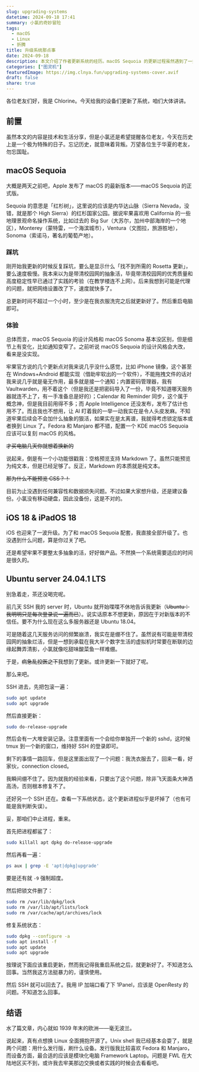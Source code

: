 ```yaml
---
slug: upgrading-systems
datetime: 2024-09-18 17:41
summary: 小氯的奇妙冒险
tags:
  - macOS
  - Linux
  - 折腾
title: 升级系统那点事
date: 2024-09-18
description: 本文介绍了作者更新系统的经历。macOS Sequoia 的更新过程虽然遇到了一些问题，但新功能如 Markdown 预览对其有帮助。接着，作者提到了 iOS 18 和 iPadOS 18 的顺利升级，期待苹果能够专注于产品体验的优化。随后，作者讲述了 Ubuntu Server 24.04.1 LTS 的更新经历，解决了 SSH 连接中断的问题。最后，作者表达了对全面拥抱开源的兴趣，尤其是 Fedora 和 Manjaro 发行版，以及 Framework Laptop 的潜在购买计划。
categories: ["图灵机"]
featuredImage: https://img.clnya.fun/upgrading-systems-cover.avif
draft: false
share: true
---
```

各位老友们好，我是 Chlorine。今天给我的设备们更新了系统，咱们大体讲讲。

## 前置

虽然本文的内容是技术和生活分享，但是小氯还是希望提醒各位老友，今天在历史上是一个极为特殊的日子。忘记历史，就意味着背叛。万望各位生于华夏的老友，勿忘国耻。

## macOS Sequoia

大概是两天之前吧，Apple 发布了 macOS 的最新版本——macOS Sequoia 的正式版。

Sequoia 的意思是「红杉树」，这里说的应该是内华达山脉（Sierra Nevada，没错，就是那个 High Sierra）的红杉国家公园。据说牢果喜欢用 California 的一些地理景观命名操作系统，比如过去的 Big Sur（大苏尔，加州中部海岸的一个地区），Monterey（蒙特雷，一个海滨城市），Ventura（文图拉，旅游胜地），Sonoma（索诺马，著名的葡萄产地）。

### 踩坑

刚开始我更新的时候反复踩坑，要么是显示什么「找不到所需的 Rosetta 更新」，要么速度极慢。我本来以为是带清校园网的抽象活，毕竟带清校园网的优秀质量和高度稳定性早已通过了实践的考验（在教学楼连不上网）。后来我想到可能是代理的问题，就把网络设置改了下，速度就快多了。

总更新时间不超过一个小时，至少是在我衣服洗完之后就更新好了。然后重启电脑即可。

### 体验

总体而言，macOS Sequoia 的设计风格和 macOS Sonoma 基本没区别，但是细节上有变化，比如通知变窄了。之前听说 macOS Sequoia 的设计风格会大改，看来是没实现。

牢果官方说的几个更新点对我来说几乎没什么感觉，比如 iPhone 镜像，这个甚至在 Windows+Android 都能实现（借助牢软出的一个软件），不能拖拽文件的话对我来说几乎就是毫无作用，最多就是接一个通知；内置密码管理器，我有 Vaultwarden，用不着这个（但是我还是把密码导入了一份，毕竟不知道哪天服务器就连不上了，有一手准备总是好的）；Calendar 和 Reminder 同步，这个属于概念神，但是我目前用得不多；而 Apple Intelligence 还没发布，发布了估计也用不了。而且我也不想用，让 AI 盯着我的一举一动我实在是令人头皮发麻。不知道牢果后续会不会加什么抽象的狠活，如果实在是太离谱，我就得考虑锁定版本或者换到 Linux 了。Fedora 和 Manjaro 都不错，配置一个 KDE macOS Sequoia 应该可以复刻 macOS 的风格。

~~才买电脑几天你就想着换新的~~

说起来，倒是有一个小功能很戳我：空格预览支持 Markdown 了。虽然只能预览为纯文本，但是已经足够了。反正，Markdown 的本质就是纯文本。

~~那为什么不能预览 CSS？！~~

目前为止没遇到任何兼容性和数据损失问题。不过如果大家想升级，还是建议备份。小氯没有移动硬盘，因此没备份，这是不对的。

## iOS 18 & iPadOS 18

iOS 也迎来了一波升级。为了和 macOS Sequoia 配套，我直接全部升级了。也没遇到什么问题，算是你过关了吧。

还是希望牢果不要整太多抽象的活，好好做产品。不然换一个系统需要适应的时间是很久的。

## Ubuntu server 24.04.1 LTS

别急着走，茶还没喝完呢。

前几天 SSH 我的 server 时，Ubuntu 就开始喋喋不休地告诉我更新（~~Ubuntu：我明明只是每次登录说一遍而已~~）。说实话原本不想更新，原因在于对新版本的不信任。要不为什么现在这么多服务器还是 Ubuntu 18.04。

可是随着这几天服务访问的频繁崩溃，我实在是绷不住了。虽然说有可能是带清校园网的抽象烂活，但是一想到承载在我大半个数字生活的虚拟机时常要在断联的边缘起舞弄清影，小氯就像吃甜味酸菜鱼一样难绷。

于是，~~病急乱投医之下~~我想到了更新。或许更新一下就好了呢。

那么来吧。

SSH 进去，先把包滚一遍：

```bash
sudo apt update
sudo apt upgrade
```

然后直接更新：

```bash
sudo do-release-upgrade
```

然后会有一大堆安装记录。注意里面有一个会给你单独开一个新的 sshd，这时候 tmux 到一个新的窗口，维持好 SSH 的登录即可。

剩下的事情一路回车，但是这里面出现了一个问题：我洗衣服去了，回来一看，好家伙，connection closed。

我瞬间绷不住了。因为就我的经验来看，只要出了这个问题，除非飞天面条大神洒高汤，否则根本修复不了。

还好另一个 SSH 还在。查看一下系统状态，这个更新进程似乎是坏掉了（也有可能是我判断失误）。

妥，那咱们中止进程，重来。

首先把进程都鲨了：

```bash
sudo killall apt dpkg do-release-upgrade
```

然后再看一遍：

```bash
ps aux | grep -E 'apt|dpkg|upgrade'
```

要是还有就 `-9` 强制超度。

然后把锁文件删了：

```bash
sudo rm /var/lib/dpkg/lock
sudo rm /var/lib/apt/lists/lock
sudo rm /var/cache/apt/archives/lock
```

修复系统状态：

```bash
sudo dpkg --configure -a
sudo apt install -f
sudo apt update
sudo apt upgrade
```

按理说下面应该重启更新，然而我记得我重启系统之后，就更新好了。不知道怎么回事。当然我这方法挺暴力的，谨慎使用。

然后 SSH 就可以回去了。我用 IP 加端口看了下 1Panel，应该是 OpenResty 的问题。不知道怎么回事。

## 结语

水了篇文章，内心就如 1939 年末的欧洲——毫无波兰。

说起来，真有点想换 Linux 全面拥抱开源了。Unix shell 我已经基本会耍了，就是两个问题：用什么发行版，刷什么设备。发行版我比较喜欢 Fedora 和 Manjaro，而设备方面，最合适的应该是模块化电脑 Framework Laptop。问题是 FWL 在大陆地区买不到，或许我去牢美那边交换或者实践的时候会去看看吧。
